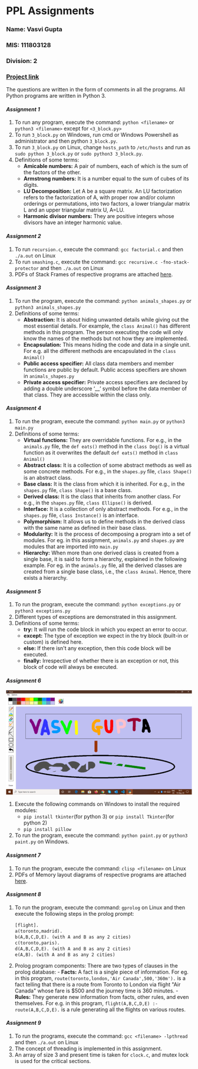 # PPL Assignments
### Name: Vasvi Gupta
### MIS: 111803128
### Division: 2
### [Project link](https://github.com/vasvi1203/Project-EVA)
The questions are written in the form of comments in all the programs. All Python programs are written in Python 3.
#### ***Assignment 1***
1. To run any program, execute the command: `python <filename>` or `python3 <filename>` except for `<3_block.py>`
2. To run `3_block.py` on Windows, run cmd or Windows Powershell as administrator and then python `3_block.py`.
3. To run `3_block.py` on Linux, change `hosts_path` to `/etc/hosts` and run as `sudo python 3_block.py` or `sudo python3 3_block.py`.
4. Definitions of some terms:
   - __Amicable numbers:__ A pair of numbers, each of which is the sum of the factors of the other.
   - __Armstrong numbers:__ It is a number equal to the sum of cubes of its digits.
   - __LU Decomposition:__ Let A be a square matrix. An LU factorization refers to the factorization of A, with proper row and/or column orderings or permutations, into two factors, a lower triangular matrix L and an upper triangular matrix U, A=LU.
   - __Harmonic divisor numbers:__  They are positive integers whose divisors have an integer harmonic value.
  
#### ***Assignment 2***
1. To run `recursion.c`, execute the command: `gcc factorial.c` and then `./a.out` on Linux
2. To run `smashing.c`, execute the command: `gcc recursive.c -fno-stack-protector` and then `./a.out` on Linux
2. PDFs of Stack Frames of respective programs are attached [here](https://github.com/vasvi1203/PPL/tree/master/Assignment2).

#### ***Assignment 3***
1. To run the program, execute the command: `python animals_shapes.py` or `python3 animals_shapes.py`
2. Definitions of some terms:
   - __Abstraction:__ It is about hiding unwanted details while giving out the most essential details. For example, the `class Animal()` has different methods in this program. The person executing the code will only know the names of the methods but not how they are implemented.
   - __Encapsulation:__ This means hiding the code and data in a single unit. For e.g. all the different methods are encapsulated in the `class Animal()`
   - __Public access specifier:__ All class data members and member functions are public by default. Public access specifiers are shown in `animals_shapes.py`
   - __Private access specifier:__ Private access specifiers are declared by adding a double underscore ‘__’ symbol before the data member of that class. They are accessible within the class only.
   
#### ***Assignment 4***
1. To run the program, execute the command: `python main.py` or `python3 main.py`
2. Definitions of some terms:
   - __Virtual functions:__ They are overridable functions. For e.g., in the `animals.py` file, the `def eats()` method in the `class Dog()` is a virtual function as it overwrites the default `def eats()` method in `class Animal()`
   - __Abstract class:__ It is a collection of some abstract methods as well as some concrete methods. For e.g., in the `shapes.py` file, `class Shape()` is an abstract class.
   - __Base class:__ It is the class from which it is inherited. For e.g., in the `shapes.py` file, `class Shape()` is a base class.
   - __Derived class:__ It is the class that inherits from another class. For e.g., in the `shapes.py` file, `class Ellipse()` is derived.
   - __Interface:__ It is a collection of only abstract methods. For e.g., in the `shapes.py` file, `class Instance()` is an interface.
   - __Polymorphism:__ It allows us to define methods in the derived class with the same name as defined in their base class. 
   - __Modularity:__ It is the process of decomposing a program into a set of modules. For eg. in this assignment, `animals.py` and `shapes.py` are modules that are imported into `main.py`
   - __Hierarchy:__ When more than one derived class is created from a single base, it is said to form a hierarchy, explained in the following example. For eg. in the `animals.py` file, all the derived classes are created from a single base class, i.e., the `class Animal`. Hence, there exists a hierarchy.

#### ***Assignment 5***
1. To run the program, execute the command: `python exceptions.py` or `python3 exceptions.py`
2. Different types of exceptions are demonstrated in this assignment.
3. Definitions of some terms:
   - __try:__ It will run the code block in which you expect an error to occur.
   - __except:__ The type of exception we expect in the try block (built-in or custom) is defined here.
   - __else:__  If there isn't any exception, then this code block will be executed.
   - __finally:__ Irrespective of whether there is an exception or not, this block of code will always be executed.
   
#### ***Assignment 6***
![here](https://github.com/vasvi1203/PPL/blob/master/Assignment6/Example.png)
1. Execute the following commands on Windows to install the required modules:
   - `pip install tkinter`(for python 3) or `pip install Tkinter`(for python 2)
   - `pip install pillow`
2. To run the program, execute the command: `python paint.py` or `python3 paint.py` on Windows.

#### ***Assignment 7***
1. To run the program, execute the command: `clisp <filename>` on Linux
2. PDFs of Memory layout diagrams of respective programs are attached [here](https://github.com/vasvi1203/PPL/tree/master/Assignment7).

#### ***Assignment 8***
1. To run the program, execute the command: `gprolog` on Linux and then execute the following steps in the prolog prompt:
   ```
   [flight].
   a(toronto,madrid).
   b(A,B,C,D,E). (with A and B as any 2 cities)
   c(toronto,paris).
   d(A,B,C,D,E). (with A and B as any 2 cities)
   e(A,B). (with A and B as any 2 cities)
   ```
3. Prolog program components:
      There are two types of clauses in the prolog database:
         - __Facts:__ A fact is a single piece of information. For eg. in this program, `route(toronto,london,'Air Canada',500,'360m').` is a fact telling that there is a route from Toronto to London via flight "Air Canada" whose fare is $500 and the journey time is 360 minutes.
         - __Rules:__ They generate new information from facts, other rules, and even themselves. For e.g. in this program, `flight(A,B,C,D,E) :- route(A,B,C,D,E).` is a rule generating all the flights on various routes.
  
#### ***Assignment 9***
1. To run the programs, execute the command: `gcc <filename> -lpthread` and then `./a.out` on Linux
2. The concept of threading is implemented in this assignment.
3. An array of size 3 and present time is taken for `clock.c`, and mutex lock is used for the critical sections.
